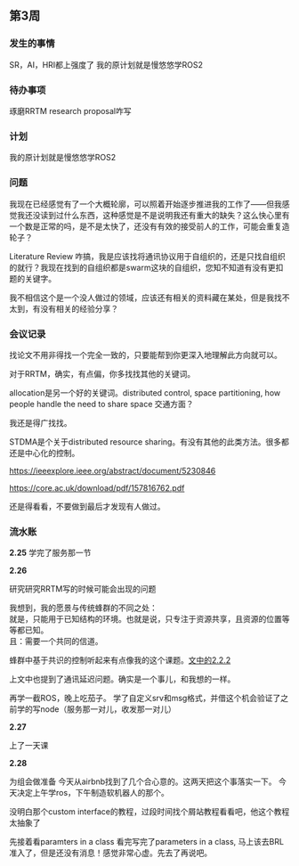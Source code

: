 <!--
 * @Author: Runze Yuan 1959180242@qq.com
 * @Date: 2023-02-28 09:37:47
 * @LastEditors: Runze Yuan 1959180242@qq.com
 * @LastEditTime: 2023-03-01 10:30:36
 * @FilePath: \Dissertation2022\日志\2.22-3.1.md
 * @Description: 
 * 
 * Copyright (c) 2023 by ${git_name_email}, All Rights Reserved. 
-->
## 第3周

### 发生的事情

SR，AI，HRI都上强度了
我的原计划就是慢悠悠学ROS2

### 待办事项

琢磨RRTM research proposal咋写

### 计划

我的原计划就是慢悠悠学ROS2

### 问题

我现在已经感觉有了一个大概轮廓，可以照着开始逐步推进我的工作了——但我感觉我还没读到过什么东西，这种感觉是不是说明我还有重大的缺失？这么快心里有一个数是正常的吗，是不是太快了，还没有有效的接受前人的工作，可能会重复造轮子？

Literature Review 咋搞，我是应该找将通讯协议用于自组织的，还是只找自组织的就行？我现在找到的自组织都是swarm这块的自组织，您知不知道有没有更扣题的关键字。

我不相信这个是一个没人做过的领域，应该还有相关的资料藏在某处，但是我找不太到，有没有相关的经验分享？


### 会议记录

找论文不用非得找一个完全一致的，只要能帮到你更深入地理解此方向就可以。

对于RRTM，确实，有点偏，你多找找其他的关键词。

allocation是另一个好的关键词。distributed control, space partitioning, how people handle the need to share space
交通方面？

我还是得广找找。

STDMA是个关于distributed resource sharing。有没有其他的此类方法。很多都还是中心化的控制。

https://ieeexplore.ieee.org/abstract/document/5230846

 

https://core.ac.uk/download/pdf/157816762.pdf


还是得看看，不要做到最后才发现有人做过。

### 流水账

**2.25**
学完了服务那一节

**2.26**

研究研究RRTM写的时候可能会出现的问题

我想到，我的愿景与传统蜂群的不同之处：  
就是，只能用于已知结构的环境。也就是说，只专注于资源共享，且资源的位置等等都已知。  
且：需要一个共同的信道。

蜂群中基于共识的控制听起来有点像我的这个课题。[文中的2.2.2](https://www.sciencedirect.com/science/article/pii/S0921889016300185?casa_token=0EOSSuncfAwAAAAA:xKG5QF_JTuNKVpwmNRoozY0_8sLfcaY84Dn4CXPHTG0TC_JDVuKFUFM_ba14np57oDIAoxPn-IA) 

上文中也提到了通讯延迟问题。确实是一个事儿，和我想的一样。


再学一截ROS，晚上吃茄子。
学了自定义srv和msg格式，并借这个机会验证了之前学的写node（服务那一对儿，收发那一对儿）

**2.27**

上了一天课

**2.28**


为组会做准备
今天从airbnb找到了几个合心意的。这两天把这个事落实一下。
今天决定上午学ros，下午制造软机器人的那个。

没明白那个custom interface的教程，过段时间找个屑站教程看看吧，他这个教程太抽象了

先接着看paramters in a class
看完写完了parameters in a class, 马上该去BRL准入了，但是还没有消息！感觉非常心虚。先去了再说吧。